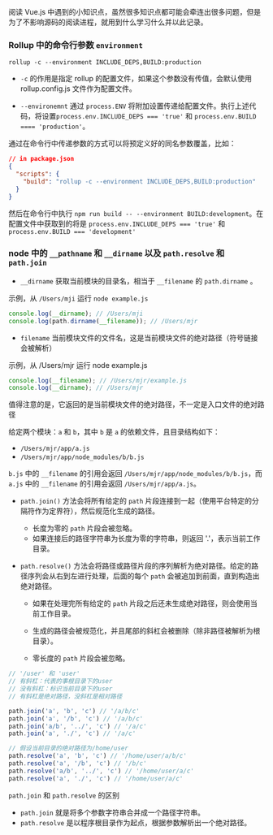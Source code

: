 阅读 Vue.js 中遇到的小知识点，虽然很多知识点都可能会牵连出很多问题，但是为了不影响源码的阅读进程，就用到什么学习什么并以此记录。

### Rollup 中的命令行参数 `environment`

```shell
rollup -c --environment INCLUDE_DEPS,BUILD:production
```

- `-c` 的作用是指定 rollup 的配置文件，如果这个参数没有传值，会默认使用 rollup.config.js 文件作为配置文件。

- `--environemnt` 通过 `process.ENV` 将附加设置传递给配置文件。执行上述代码，将设置`process.env.INCLUDE_DEPS === 'true'` 和 `process.env.BUILD ==== 'production'`。

通过在命令行中传递参数的方式可以将预定义好的同名参数覆盖，比如：

```json
// in package.json
{
  "scripts": {
    "build": "rollup -c --environment INCLUDE_DEPS,BUILD:production"
  }
}
```

然后在命令行中执行 `npm run build -- --environment BUILD:development`。在配置文件中获取到的将是 `process.env.INCLUDE_DEPS === 'true'` 和 `process.env.BUILD === 'development'`

### node 中的 `__pathname` 和 `__dirname` 以及 `path.resolve` 和 `path.join`

- `__dirname` 获取当前模块的目录名，相当于 `__filename` 的 `path.dirname` 。

示例，从 `/Users/mji` 运行 `node example.js`

```js
console.log(__dirname); // /Users/mji
console.log(path.dirname(__filename)); // /Users/mjr
```

- `filename` 当前模块文件的文件名，这是当前模块文件的绝对路径（符号链接会被解析）

示例，从 /Users/mjr 运行 node example.js

```js
console.log(__filename); // /Users/mjr/example.js
console.log(__dirname); // /Users/mjr
```

值得注意的是，它返回的是当前模块文件的绝对路径，不一定是入口文件的绝对路径

给定两个模块：`a` 和 `b`，其中 `b` 是 `a` 的依赖文件，且目录结构如下：

- `/Users/mjr/app/a.js`
- `/Users/mjr/app/node_modules/b/b.js`

`b.js` 中的 `__filename` 的引用会返回 `/Users/mjr/app/node_modules/b/b.js`，而 `a.js` 中的 `__filename` 的引用会返回 `/Users/mjr/app/a.js`。

- `path.join()` 方法会将所有给定的 `path` 片段连接到一起（使用平台特定的分隔符作为定界符），然后规范化生成的路径。

  - 长度为零的 `path` 片段会被忽略。 
  - 如果连接后的路径字符串为长度为零的字符串，则返回 '.'，表示当前工作目录。

- `path.resolve()` 方法会将路径或路径片段的序列解析为绝对路径。给定的路径序列会从右到左进行处理，后面的每个 `path` 会被追加到前面，直到构造出绝对路径。

  - 如果在处理完所有给定的 `path` 片段之后还未生成绝对路径，则会使用当前工作目录。

  - 生成的路径会被规范化，并且尾部的斜杠会被删除（除非路径被解析为根目录）。

  - 零长度的 `path` 片段会被忽略。

```js
// '/user' 和 'user'
// 有斜杠：代表的事根目录下的user
// 没有斜杠：标识当前目录下的user
// 有斜杠是绝对路径，没斜杠是相对路径

path.join('a', 'b', 'c') // '/a/b/c'
path.join('a', '/b', 'c') // '/a/b/c'
path.join('a/b', '../', 'c') // '/a/c'
path.join('a', './', 'c') // '/a/c'

// 假设当前目录的绝对路径为/home/user
path.resolve('a', 'b', 'c') // '/home/user/a/b/c'
path.resolve('a', '/b', 'c') // '/b/c'
path.resolve('a/b', '../', 'c') // '/home/user/a/c'
path.resolve('a', './', 'c') // '/home/user/a/c'
```

`path.join` 和 `path.resolve` 的区别

- `path.join` 就是将多个参数字符串合并成一个路径字符串。
- `path.resolve` 是以程序根目录作为起点，根据参数解析出一个绝对路径。
